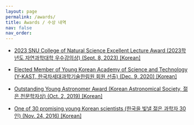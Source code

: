 ```yaml
---
layout: page
permalink: /awards/
title: Awards / 수상 내역
nav: false
nav_order: 
---
```

* [2023 SNU College of Natural Science Excellent Lecture Award (2023학년도 자연과학대학 우수강의상) (Sept. 8, 2023) [Korean]](https://astron.snu.ac.kr/category/board-3-bl-8piv9u51-20211029154329/)

* [Elected Member of Young Korean Academy of Science and Technology (Y-KAST, 한국차세대과학기술한림원 회원 선출) (Dec. 9, 2020) [Korean]](http://m.dongascience.donga.com/news/view/42212)

* [Outstanding Young Astronomer Award (Korean Astronomical Society, 젊은 천문학자상) (Oct. 2, 2019) [Korean]](https://www.facebook.com/MetaspaceKR/posts/2590846590954562)

* [One of 30 promising young Korean scientists (한국을 빛낼 젊은 과학자 30인) (Nov. 24, 2016) [Korean]](http://news.donga.com/3/08/20161124/81494824/1)

